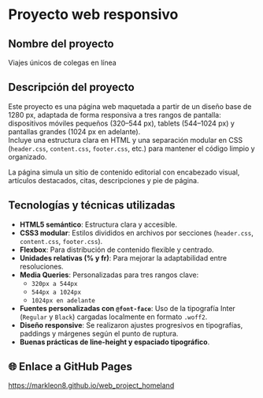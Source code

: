 # Proyecto web responsivo

## Nombre del proyecto

Viajes únicos de colegas en línea

## Descripción del proyecto

Este proyecto es una página web maquetada a partir de un diseño base de 1280 px, adaptada de forma responsiva a tres rangos de pantalla: dispositivos móviles pequeños (320–544 px), tablets (544–1024 px) y pantallas grandes (1024 px en adelante).  
Incluye una estructura clara en HTML y una separación modular en CSS (`header.css`, `content.css`, `footer.css`, etc.) para mantener el código limpio y organizado.

La página simula un sitio de contenido editorial con encabezado visual, artículos destacados, citas, descripciones y pie de página.

## Tecnologías y técnicas utilizadas

- **HTML5 semántico**: Estructura clara y accesible.
- **CSS3 modular**: Estilos divididos en archivos por secciones (`header.css`, `content.css`, `footer.css`).
- **Flexbox**: Para distribución de contenido flexible y centrado.
- **Unidades relativas (% y fr)**: Para mejorar la adaptabilidad entre resoluciones.
- **Media Queries**: Personalizadas para tres rangos clave:
  - `320px a 544px`
  - `544px a 1024px`
  - `1024px en adelante`
- **Fuentes personalizadas con `@font-face`**: Uso de la tipografía Inter (`Regular` y `Black`) cargadas localmente en formato `.woff2`.
- **Diseño responsive**: Se realizaron ajustes progresivos en tipografías, paddings y márgenes según el punto de ruptura.
- **Buenas prácticas de line-height y espaciado tipográfico**.

## 🌐 Enlace a GitHub Pages
https://markleon8.github.io/web_project_homeland
